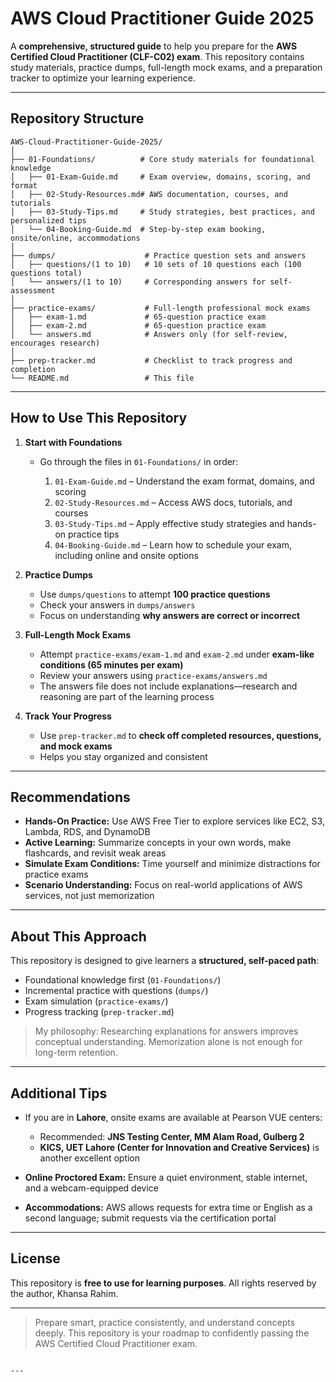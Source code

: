 # AWS Cloud Practitioner Guide 2025

A **comprehensive, structured guide** to help you prepare for the **AWS Certified Cloud Practitioner (CLF-C02) exam**. This repository contains study materials, practice dumps, full-length mock exams, and a preparation tracker to optimize your learning experience.

---

## Repository Structure

```text
AWS-Cloud-Practitioner-Guide-2025/
│
├── 01-Foundations/          # Core study materials for foundational knowledge
│   ├── 01-Exam-Guide.md     # Exam overview, domains, scoring, and format
│   ├── 02-Study-Resources.md# AWS documentation, courses, and tutorials
│   ├── 03-Study-Tips.md     # Study strategies, best practices, and personalized tips
│   └── 04-Booking-Guide.md  # Step-by-step exam booking, onsite/online, accommodations
│
├── dumps/                    # Practice question sets and answers
│   ├── questions/(1 to 10)   # 10 sets of 10 questions each (100 questions total)
│   └── answers/(1 to 10)     # Corresponding answers for self-assessment
│
├── practice-exams/           # Full-length professional mock exams
│   ├── exam-1.md             # 65-question practice exam
│   ├── exam-2.md             # 65-question practice exam
│   └── answers.md            # Answers only (for self-review, encourages research)
│
├── prep-tracker.md           # Checklist to track progress and completion
└── README.md                 # This file

````

---

## How to Use This Repository

1. **Start with Foundations**

   * Go through the files in `01-Foundations/` in order:

     1. `01-Exam-Guide.md` – Understand the exam format, domains, and scoring
     2. `02-Study-Resources.md` – Access AWS docs, tutorials, and courses
     3. `03-Study-Tips.md` – Apply effective study strategies and hands-on practice tips
     4. `04-Booking-Guide.md` – Learn how to schedule your exam, including online and onsite options

2. **Practice Dumps**

   * Use `dumps/questions` to attempt **100 practice questions**
   * Check your answers in `dumps/answers`
   * Focus on understanding **why answers are correct or incorrect**

3. **Full-Length Mock Exams**

   * Attempt `practice-exams/exam-1.md` and `exam-2.md` under **exam-like conditions (65 minutes per exam)**
   * Review your answers using `practice-exams/answers.md`
   * The answers file does not include explanations—research and reasoning are part of the learning process

4. **Track Your Progress**

   * Use `prep-tracker.md` to **check off completed resources, questions, and mock exams**
   * Helps you stay organized and consistent

---

## Recommendations

* **Hands-On Practice:** Use AWS Free Tier to explore services like EC2, S3, Lambda, RDS, and DynamoDB
* **Active Learning:** Summarize concepts in your own words, make flashcards, and revisit weak areas
* **Simulate Exam Conditions:** Time yourself and minimize distractions for practice exams
* **Scenario Understanding:** Focus on real-world applications of AWS services, not just memorization

---

## About This Approach

This repository is designed to give learners a **structured, self-paced path**:

* Foundational knowledge first (`01-Foundations/`)
* Incremental practice with questions (`dumps/`)
* Exam simulation (`practice-exams/`)
* Progress tracking (`prep-tracker.md`)

> My philosophy: Researching explanations for answers improves conceptual understanding. Memorization alone is not enough for long-term retention.

---

## Additional Tips

* If you are in **Lahore**, onsite exams are available at Pearson VUE centers:

  * Recommended: **JNS Testing Center, MM Alam Road, Gulberg 2**
  * **KICS, UET Lahore (Center for Innovation and Creative Services)** is another excellent option
* **Online Proctored Exam:** Ensure a quiet environment, stable internet, and a webcam-equipped device
* **Accommodations:** AWS allows requests for extra time or English as a second language; submit requests via the certification portal

---

## License

This repository is **free to use for learning purposes**. All rights reserved by the author, Khansa Rahim.

---

> Prepare smart, practice consistently, and understand concepts deeply. This repository is your roadmap to confidently passing the AWS Certified Cloud Practitioner exam.

```

---
